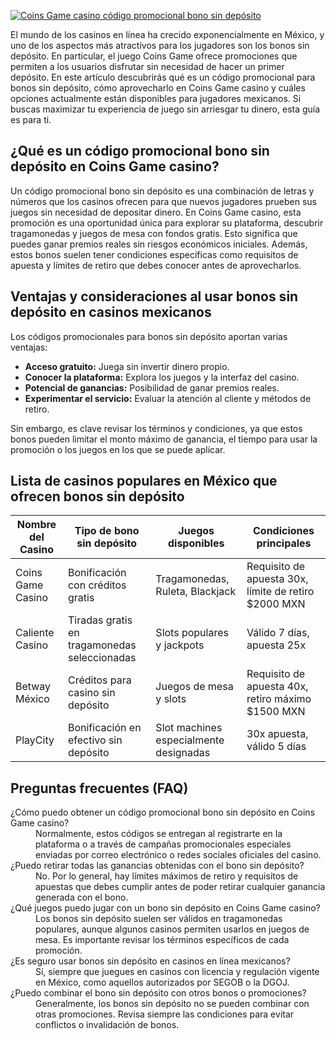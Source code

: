 [![Coins Game casino código promocional bono sin depósito](https://123-caf.pages.dev/gitsignup.png)](https://vrmoo.ru/Bt82HjjY)

<p>El mundo de los casinos en línea ha crecido exponencialmente en México, y uno de los aspectos más atractivos para los jugadores son los bonos sin depósito. En particular, el juego Coins Game ofrece promociones que permiten a los usuarios disfrutar sin necesidad de hacer un primer depósito. En este artículo descubrirás qué es un código promocional para bonos sin depósito, cómo aprovecharlo en Coins Game casino y cuáles opciones actualmente están disponibles para jugadores mexicanos. Si buscas maximizar tu experiencia de juego sin arriesgar tu dinero, esta guía es para ti.</p>  <h2>¿Qué es un código promocional bono sin depósito en Coins Game casino?</h2> <p>Un código promocional bono sin depósito es una combinación de letras y números que los casinos ofrecen para que nuevos jugadores prueben sus juegos sin necesidad de depositar dinero. En Coins Game casino, esta promoción es una oportunidad única para explorar su plataforma, descubrir tragamonedas y juegos de mesa con fondos gratis. Esto significa que puedes ganar premios reales sin riesgos económicos iniciales. Además, estos bonos suelen tener condiciones específicas como requisitos de apuesta y límites de retiro que debes conocer antes de aprovecharlos.</p>  <h2>Ventajas y consideraciones al usar bonos sin depósito en casinos mexicanos</h2> <p>Los códigos promocionales para bonos sin depósito aportan varias ventajas:</p> <ul>   <li><strong>Acceso gratuito:</strong> Juega sin invertir dinero propio.</li>   <li><strong>Conocer la plataforma:</strong> Explora los juegos y la interfaz del casino.</li>   <li><strong>Potencial de ganancias:</strong> Posibilidad de ganar premios reales.</li>   <li><strong>Experimentar el servicio:</strong> Evaluar la atención al cliente y métodos de retiro.</li> </ul> <p>Sin embargo, es clave revisar los términos y condiciones, ya que estos bonos pueden limitar el monto máximo de ganancia, el tiempo para usar la promoción o los juegos en los que se puede aplicar.</p>  <h2>Lista de casinos populares en México que ofrecen bonos sin depósito</h2> <table>   <thead>     <tr>       <th>Nombre del Casino</th>       <th>Tipo de bono sin depósito</th>       <th>Juegos disponibles</th>       <th>Condiciones principales</th>     </tr>   </thead>   <tbody>     <tr>       <td>Coins Game Casino</td>       <td>Bonificación con créditos gratis</td>       <td>Tragamonedas, Ruleta, Blackjack</td>       <td>Requisito de apuesta 30x, límite de retiro $2000 MXN</td>     </tr>     <tr>       <td>Caliente Casino</td>       <td>Tiradas gratis en tragamonedas seleccionadas</td>       <td>Slots populares y jackpots</td>       <td>Válido 7 días, apuesta 25x</td>     </tr>     <tr>       <td>Betway México</td>       <td>Créditos para casino sin depósito</td>       <td>Juegos de mesa y slots</td>       <td>Requisito de apuesta 40x, retiro máximo $1500 MXN</td>     </tr>     <tr>       <td>PlayCity</td>       <td>Bonificación en efectivo sin depósito</td>       <td>Slot machines especialmente designadas</td>       <td>30x apuesta, válido 5 días</td>     </tr>   </tbody> </table>  <h2>Preguntas frecuentes (FAQ)</h2> <dl>   <dt>¿Cómo puedo obtener un código promocional bono sin depósito en Coins Game casino?</dt>   <dd>Normalmente, estos códigos se entregan al registrarte en la plataforma o a través de campañas promocionales especiales enviadas por correo electrónico o redes sociales oficiales del casino.</dd>    <dt>¿Puedo retirar todas las ganancias obtenidas con el bono sin depósito?</dt>   <dd>No. Por lo general, hay límites máximos de retiro y requisitos de apuestas que debes cumplir antes de poder retirar cualquier ganancia generada con el bono.</dd>    <dt>¿Qué juegos puedo jugar con un bono sin depósito en Coins Game casino?</dt>   <dd>Los bonos sin depósito suelen ser válidos en tragamonedas populares, aunque algunos casinos permiten usarlos en juegos de mesa. Es importante revisar los términos específicos de cada promoción.</dd>    <dt>¿Es seguro usar bonos sin depósito en casinos en línea mexicanos?</dt>   <dd>Sí, siempre que juegues en casinos con licencia y regulación vigente en México, como aquellos autorizados por SEGOB o la DGOJ.</dd>    <dt>¿Puedo combinar el bono sin depósito con otros bonos o promociones?</dt>   <dd>Generalmente, los bonos sin depósito no se pueden combinar con otras promociones. Revisa siempre las condiciones para evitar conflictos o invalidación de bonos.</dd> </dl>